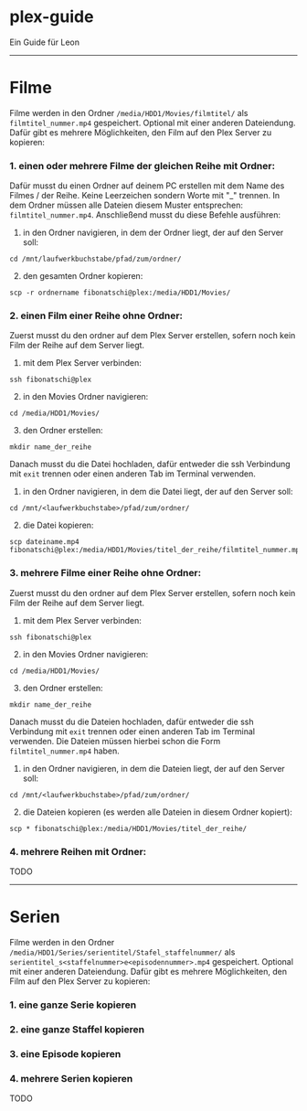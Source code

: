 # plex-guide
Ein Guide für Leon

---

# Filme

Filme werden in den Ordner `/media/HDD1/Movies/filmtitel/` als `filmtitel_nummer.mp4` gespeichert. Optional mit einer anderen Dateiendung. Dafür gibt es mehrere Möglichkeiten, den Film auf den Plex Server zu kopieren:

### 1. einen oder mehrere Filme der gleichen Reihe mit Ordner:
  Dafür musst du einen Ordner auf deinem PC erstellen mit dem Name des Filmes / der Reihe. Keine Leerzeichen sondern Worte mit "_" trennen. In dem Ordner müssen alle Dateien diesem Muster entsprechen: `filmtitel_nummer.mp4`.
  Anschließend musst du diese Befehle ausführen:
  
  1. in den Ordner navigieren, in dem der Ordner liegt, der auf den Server soll:
  ```SHELL
  cd /mnt/laufwerkbuchstabe/pfad/zum/ordner/
  ```
  
  2. den gesamten Ordner kopieren:
  ```SHELL
  scp -r ordnername fibonatschi@plex:/media/HDD1/Movies/
  ```

### 2. einen Film einer Reihe ohne Ordner:
  Zuerst musst du den ordner auf dem Plex Server erstellen, sofern noch kein Film der Reihe auf dem Server liegt.
  
  1. mit dem Plex Server verbinden:
  ```SHELL
  ssh fibonatschi@plex
  ```
  
  2. in den Movies Ordner navigieren:
  ```SHELL
  cd /media/HDD1/Movies/
  ```
  
  3. den Ordner erstellen:
  ```SHELL
  mkdir name_der_reihe
  ```
  
  Danach musst du die Datei hochladen, dafür entweder die ssh Verbindung mit `exit` trennen oder einen anderen Tab im Terminal verwenden.

  1. in den Ordner navigieren, in dem die Datei liegt, der auf den Server soll:
  ```SHELL
  cd /mnt/<laufwerkbuchstabe>/pfad/zum/ordner/
  ```
  
  2. die Datei kopieren:
  ```SHELL
  scp dateiname.mp4 fibonatschi@plex:/media/HDD1/Movies/titel_der_reihe/filmtitel_nummer.mp4
  ```

### 3. mehrere Filme einer Reihe ohne Ordner:
  Zuerst musst du den ordner auf dem Plex Server erstellen, sofern noch kein Film der Reihe auf dem Server liegt.
  
  1. mit dem Plex Server verbinden:
  ```SHELL
  ssh fibonatschi@plex
  ```
  
  2. in den Movies Ordner navigieren:
  ```SHELL
  cd /media/HDD1/Movies/
  ```
  
  3. den Ordner erstellen:
  ```SHELL
  mkdir name_der_reihe
  ```
  
  Danach musst du die Dateien hochladen, dafür entweder die ssh Verbindung mit `exit` trennen oder einen anderen Tab im Terminal verwenden. Die Dateien müssen hierbei schon die Form `filmtitel_nummer.mp4` haben.

  1. in den Ordner navigieren, in dem die Dateien liegt, der auf den Server soll:
  ```SHELL
  cd /mnt/<laufwerkbuchstabe>/pfad/zum/ordner/
  ```
  
  2. die Dateien kopieren (es werden alle Dateien in diesem Ordner kopiert):
  ```SHELL
  scp * fibonatschi@plex:/media/HDD1/Movies/titel_der_reihe/
  ```

### 4. mehrere Reihen mit Ordner:
  TODO
  
---

# Serien

Filme werden in den Ordner `/media/HDD1/Series/serientitel/Stafel_staffelnummer/` als `serientitel_s<staffelnummer>e<episodennummer>.mp4` gespeichert. Optional mit einer anderen Dateiendung. Dafür gibt es mehrere Möglichkeiten, den Film auf den Plex Server zu kopieren:

### 1. eine ganze Serie kopieren


### 2. eine ganze Staffel kopieren


### 3. eine Episode kopieren


### 4. mehrere Serien kopieren
  TODO
